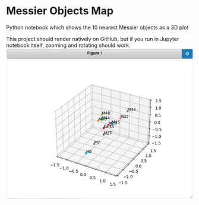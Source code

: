 # Messier Objects Map
Python notebook which shows the 10 nearest Messier objects as a 3D plot

This project should render natively on GitHub, but if you run in Jupyter notebook itself, zooming and rotating should work.
![Messier Object Plot](plot.jpg)
